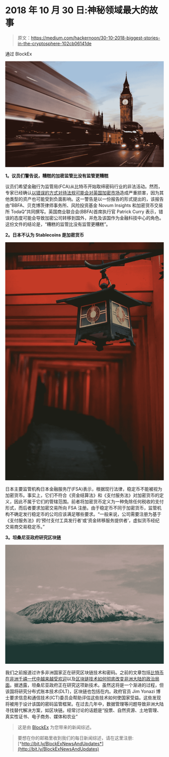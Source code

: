# 2018 年 10 月 30 日:神秘领域最大的故事

> 原文：<https://medium.com/hackernoon/30-10-2018-biggest-stories-in-the-cryptosphere-102cb06141de>

通过 BlockEx

![](img/1e447ee09557b6aa9ba3f67ad8e390c0.png)

**1。议员们警告说，糟糕的加密监管比没有监管更糟糕**

议员们希望金融行为监管局(FCA)从比特币开始取缔密码行业的非法活动。然而，专家已经确认[以错误的方式对待法规可能会对英国加密市场](https://www.telegraph.co.uk/technology/2018/10/29/regulation-could-backfire-break-uk-crypto-market-mps-warned/)造成严重损害，因为其他类型的资产也可能受到负面影响。这一警告是以一份报告的形式提出的，该报告由“BBFA、贝克博茨律师事务所、风险投资基金 Novum Insights 和加密货币交易所 TodaQ”共同撰写。英国商业联合会(BBFA)首席执行官 Patrick Curry 表示，错误的态度可能会导致加密公司转移到国外，并危及该国作为金融科技中心的角色。这份文件的结论是，“糟糕的监管比没有监管更糟糕”。

**2。日本不认为 Stablecoins 是加密货币**

![](img/ba21ec1add73f6a5111c4d211c164e28.png)

日本主要监管机构日本金融服务厅(FSA)表示，根据现行法律，稳定币不能被视为加密货币。事实上，它们不符合《资金结算法》和《支付服务法》对加密货币的定义，因此不属于它们的管辖范围。前者将加密货币定义为一种免除任何税收的支付形式，而后者要求加密交易所向 FSA 注册。由于稳定币不同于加密货币，监管机构不确定发行稳定币的公司应该满足哪些要求。“一般来说，公司需要注册为基于《支付服务法》的‘预付支付工具发行者’或‘资金转移服务提供者’，虚拟货币经纪交易商交易稳定币。”

**3。坦桑尼亚政府研究区块链**

![](img/d712887b90390b1b5461436449a251dc.png)

我们之前报道过许多非洲国家正在研究区块链技术和密码。之前的文章包括[比特币在非洲千禧一代中越来越受欢迎](/@BlockEx/08-01-2017-biggest-stories-in-the-cryptosphere-66ade71e5d69)以及[区块链技术如何彻底改变非洲大陆的政治局面](/@BlockEx/15-01-2018-biggest-stories-in-the-cryptosphere-87279febfb23)。据透露，坦桑尼亚政府正在研究这项新技术。虽然这将是一个渐进的过程，但该国将研究分布式账本技术(DLT)，区块链也包括在内。政府官员 Jim Yonazi 博士要求信息和通信技术(ICT)委员会帮助评估这些技术如何使国家受益。这些发现将被用于设计该国的密码监管框架。在过去几年中，数据管理等问题导致非洲大陆寻找替代解决方案，如区块链。经常讨论的话题是“投票、自然资源、土地管理、真实性证书、电子商务、媒体和农业”

> 这是由 [BlockEx](http://bit.ly/BlockEx_) 为您带来的新闻综述。

> 要想在你的邮箱里收到我们的每日新闻综述，请在这里注册:[*http://bit.ly/BlockExNewsAndUpdates*](http://bit.ly/BlockExNewsAndUpdates)
